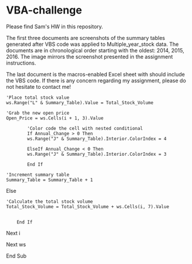 # VBA-challenge
Please find Sam's HW in this repository. 

The first three documents are screenshots of the summary tables generated after VBS code was applied to Multiple_year_stock data. The documents are in chronological order starting with the oldest: 2014, 2015, 2016. The image mirrors the screenshot presented in the assignment instructions. 

The last document is the macros-enabled Excel sheet with should include the VBS code. If there is any concern regarding my assignment, please do not hesitate to contact me! 
            
    'Place total stock value
    ws.Range("L" & Summary_Table).Value = Total_Stock_Volume
    
    'Grab the new open price
    Open_Price = ws.Cells(i + 1, 3).Value
    
            'Color code the cell with nested conditional
            If Annual_Change > 0 Then
            ws.Range("J" & Summary_Table).Interior.ColorIndex = 4
            
            ElseIf Annual_Change < 0 Then
            ws.Range("J" & Summary_Table).Interior.ColorIndex = 3
            
            End If
            
    'Increment summary table
    Summary_Table = Summary_Table + 1
            
Else
                
    'Calculate the total stock volume
    Total_Stock_Volume = Total_Stock_Volume + ws.Cells(i, 7).Value
    
                
        End If
Next i

Next ws

End Sub


